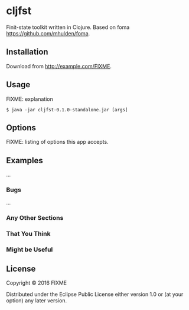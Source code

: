 # cljfst

Finit-state toolkit written in Clojure. Based on foma
https://github.com/mhulden/foma.

## Installation

Download from http://example.com/FIXME.

## Usage

FIXME: explanation

    $ java -jar cljfst-0.1.0-standalone.jar [args]

## Options

FIXME: listing of options this app accepts.

## Examples

...

### Bugs

...

### Any Other Sections
### That You Think
### Might be Useful

## License

Copyright © 2016 FIXME

Distributed under the Eclipse Public License either version 1.0 or (at
your option) any later version.
